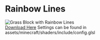# Rainbow Lines
![Grass Block with Rainbow Lines](https://raw.githubusercontent.com/TacnaynDev/Resource-Packs-Demo/main/img/rainbow_lines_loop.gif)  
[Download Here](https://github.com/TacnaynDev/Resource-Packs-Demo/blob/main/Info/Downloads/Rainbow%20Lines.zip)
Settings can be found in assets/minecraft/shaders/include/config.glsl
